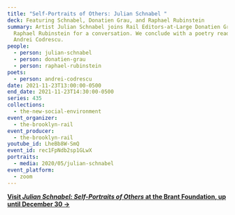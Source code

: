 ```yaml
---
title: "Self-Portraits of Others: Julian Schnabel "
deck: Featuring Schnabel, Donatien Grau, and Raphael Rubinstein
summary: Artist Julian Schnabel joins Rail Editors-at-Large Donatien Grau and
  Raphael Rubinstein for a conversation. We conclude with a poetry reading by
  Andrei Codrescu.
people:
  - person: julian-schnabel
  - person: donatien-grau
  - person: raphael-rubinstein
poets:
  - person: andrei-codrescu
date: 2021-11-23T13:00:00-0500
end_date: 2021-11-23T14:30:00-0500
series: 435
collections:
  - the-new-social-environment
event_organizer:
  - the-brooklyn-rail
event_producer:
  - the-brooklyn-rail
youtube_id: LheBb8W-SmQ
event_id: rec1FpNdb2sp1GLwX
portraits:
  - media: 2020/05/julian-schnabel
event_platform:
  - zoom
---
```

**[Visit *Julian Schnabel: Self-Portraits of Others* at the Brant Foundation, up until December 30 →](https://www.brantfoundation.org/exhibitions/self-portraits-of-others-2/)**